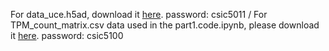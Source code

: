 For data_uce.h5ad, download it [here](https://hkustconnect-my.sharepoint.com/:u:/g/personal/jleebu_connect_ust_hk/ERV6pphAgk9Pq83pYCbqQgMB0zBY_3vxdEeRWiPk6b62zw?e=GdvSjD). password: csic5011 / For TPM_count_matrix.csv data used in the part1.code.ipynb, please download it [here](https://hkustconnect-my.sharepoint.com/:x:/g/personal/jleebu_connect_ust_hk/EW0Y0snpFvRBoTIwb1pdy3kBc3AYdiRSUJamgr1tzz0nGA?e=JpLMRE). password: csic5100
